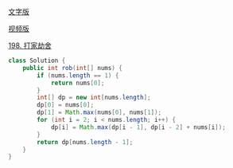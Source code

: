 [文字版](https://programmercarl.com/0198.%E6%89%93%E5%AE%B6%E5%8A%AB%E8%88%8D.html)

[视频版](https://www.bilibili.com/video/BV1Te411N7SX)

[198. 打家劫舍](https://leetcode.cn/problems/house-robber)

```Java
class Solution {
    public int rob(int[] nums) {
        if (nums.length == 1) {
            return nums[0];
        }
        int[] dp = new int[nums.length];
        dp[0] = nums[0];
        dp[1] = Math.max(nums[0], nums[1]);
        for (int i = 2; i < nums.length; i++) {
            dp[i] = Math.max(dp[i - 1], dp[i - 2] + nums[i]);
        }
        return dp[nums.length - 1];
    }
}
```